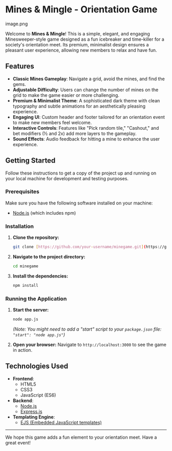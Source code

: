 # Mines & Mingle - Orientation Game

image.png

Welcome to **Mines & Mingle**! This is a simple, elegant, and engaging Minesweeper-style game designed as a fun icebreaker and time-killer for a society's orientation meet. Its premium, minimalist design ensures a pleasant user experience, allowing new members to relax and have fun.

## Features

* **Classic Mines Gameplay**: Navigate a grid, avoid the mines, and find the gems.
* **Adjustable Difficulty**: Users can change the number of mines on the grid to make the game easier or more challenging.
* **Premium & Minimalist Theme**: A sophisticated dark theme with clean typography and subtle animations for an aesthetically pleasing experience.
* **Engaging UI**: Custom header and footer tailored for an orientation event to make new members feel welcome.
* **Interactive Controls**: Features like "Pick random tile," "Cashout," and bet modifiers (½ and 2x) add more layers to the gameplay.
* **Sound Effects**: Audio feedback for hitting a mine to enhance the user experience.

## Getting Started

Follow these instructions to get a copy of the project up and running on your local machine for development and testing purposes.

### Prerequisites

Make sure you have the following software installed on your machine:

* [Node.js](https://nodejs.org/) (which includes npm)

### Installation

1.  **Clone the repository:**
    ```bash
    git clone [https://github.com/your-username/minegame.git](https://github.com/your-username/minegame.git)
    ```
2.  **Navigate to the project directory:**
    ```bash
    cd minegame
    ```
3.  **Install the dependencies:**
    ```bash
    npm install
    ```

### Running the Application

1.  **Start the server:**
    ```bash
    node app.js
    ```
    *(Note: You might need to add a "start" script to your `package.json` file: `"start": "node app.js"`)*

2.  **Open your browser:**
    Navigate to `http://localhost:3000` to see the game in action.

## Technologies Used

* **Frontend**:
    * HTML5
    * CSS3
    * JavaScript (ES6)
* **Backend**:
    * [Node.js](https://nodejs.org/)
    * [Express.js](https://expressjs.com/)
* **Templating Engine**:
    * [EJS (Embedded JavaScript templates)](https://ejs.co/)

---

We hope this game adds a fun element to your orientation meet. Have a great event!
